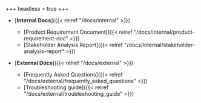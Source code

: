 +++
headless = true
+++

- [**Internal Docs**]({{< relref "/docs/internal" >}})
  - [Product Requirement Document]({{< relref "/docs/internal/product-requirement-doc" >}})
  - [Stakeholder Analysis Report]({{< relref "/docs/internal/stakeholder-analysis-report" >}})

- [**External Docs**]({{< relref "/docs/external" >}})
  - [Frequently Asked Questions]({{< relref "/docs/external/frequently_asked_questions" >}})
  - [Troubleshooting guide]({{< relref "/docs/external/troubleshooting_guide" >}})
